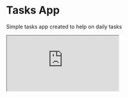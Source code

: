 <h1>Tasks App</h1>

<p> Simple tasks app created to help on daily tasks</p>

<iframe src="https://kelsonteixeira.github.io/task-app/" ></iframe>
